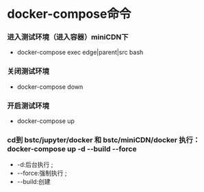 # docker-compose命令

### 进入测试环境（进入容器）miniCDN下

- docker-compose exec edge|parent|src bash

### 关闭测试环境

- docker-compose down

### 开启测试环境

-  docker-compose up



### cd到 bstc/jupyter/docker 和 bstc/miniCDN/docker  执行：docker-compose up -d --build --force

- -d:后台执行 ; 
- --force:强制执行 ; 
- --build:创建